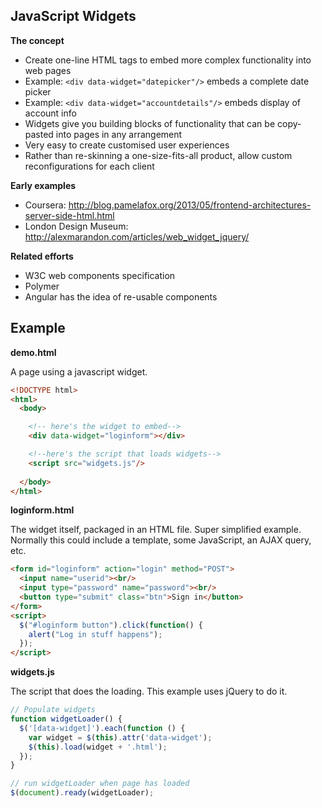JavaScript Widgets
------------------

**The concept**

  * Create one-line HTML tags to embed more complex functionality into web pages
  * Example: ```<div data-widget="datepicker"/>``` embeds a complete date picker
  * Example: ```<div data-widget="accountdetails"/>``` embeds display of account info
  * Widgets give you building blocks of functionality that can be copy-pasted into pages in any arrangement
  * Very easy to create customised user experiences
  * Rather than re-skinning a one-size-fits-all product, allow custom reconfigurations for each client

**Early examples**
   * Coursera: http://blog.pamelafox.org/2013/05/frontend-architectures-server-side-html.html
   * London Design Museum: http://alexmarandon.com/articles/web_widget_jquery/

**Related efforts**
   * W3C web components specification
   * Polymer
   * Angular has the idea of re-usable components
  
Example
-------

**demo.html**

A page using a javascript widget.

```html
<!DOCTYPE html>
<html>
  <body>

    <!-- here's the widget to embed-->
    <div data-widget="loginform"></div>

    <!--here's the script that loads widgets-->
    <script src="widgets.js"/>
    
  </body>
</html>
```

**loginform.html**

The widget itself, packaged in an HTML file. Super simplified example. Normally this could include a template, some JavaScript, an AJAX query, etc.

```html
<form id="loginform" action="login" method="POST">
  <input name="userid"><br/>
  <input type="password" name="password"><br/>
  <button type="submit" class="btn">Sign in</button>
</form>
<script>
  $("#loginform button").click(function() {
    alert("Log in stuff happens");
  });
</script>
```

**widgets.js**

The script that does the loading. This example uses jQuery to do it.

```javascript
// Populate widgets
function widgetLoader() {
  $('[data-widget]').each(function () {
    var widget = $(this).attr('data-widget');
    $(this).load(widget + '.html');
  });
}

// run widgetLoader when page has loaded
$(document).ready(widgetLoader);
```    
